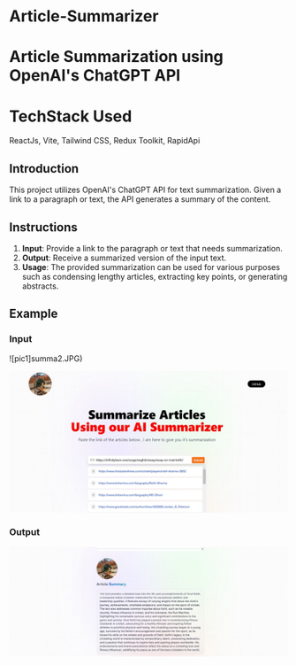 # Article-Summarizer
# Article Summarization using OpenAI's ChatGPT API

# TechStack Used 
ReactJs, Vite, Tailwind CSS, Redux Toolkit, RapidApi

## Introduction
This project utilizes OpenAI's ChatGPT API for text summarization. Given a link to a paragraph or text, the API generates a summary of the content. 

## Instructions
1. **Input**: Provide a link to the paragraph or text that needs summarization.
2. **Output**: Receive a summarized version of the input text.
3. **Usage**: The provided summarization can be used for various purposes such as condensing lengthy articles, extracting key points, or generating abstracts.

## Example
### Input
![pic1]summa2.JPG)


![pic2](summa3.JPG)

### Output
![pic3](summa4.JPG)
